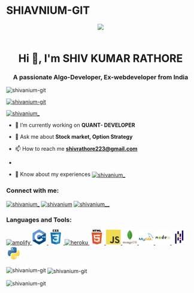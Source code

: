 # SHIAVNIUM-GIT
<p align="center">
  <img src="https://media.giphy.com/media/MeJgB3yMMwIaHmKD4z/giphy.gif" width="30%">
  <br><br>
<h1 align="center">Hi 👋, I'm SHIV KUMAR RATHORE</h1>
<h3 align="center">A passionate Algo-Developer, Ex-webdeveloper from India</h3>

<p align="left"> <img src="https://komarev.com/ghpvc/?username=shivanium-git&label=Profile%20views&color=0e75b6&style=flat" alt="shivanium-git" /> </p>

<p align="left"> <a href="https://github.com/ryo-ma/github-profile-trophy"><img src="https://github-profile-trophy.vercel.app/?username=shivanium-git" alt="shivanium-git" /></a> </p>

<p align="left"> <a href="https://twitter.com/shivanium_" target="blank"><img src="https://img.shields.io/twitter/follow/shivanium_?logo=twitter&style=for-the-badge" alt="shivanium_" /></a> </p>

- 🔭 I’m currently working on **QUANT- DEVELOPER**

- 💬 Ask me about **Stock market, Option Strategy**

- 📫 How to reach me **shivrathore223@gmail.com**

- 

- 📄 Know about my experiences <a href="https://drive.google.com/file/d/1E_MRMmY0MPaNIfWboDCFan6traPMmDDk/view?usp=sharing](https://drive.google.com/file/d/1E_MRMmY0MPaNIfWboDCFan6traPMmDDk/view?usp=sharing" target="blank"><img align="center" src="https://icons8.com/icon/45593/applicant" alt="shivanium_" height="30" width="40" /></a>

<h3 align="left">Connect with me:</h3>
<p align="left">
<a href="https://twitter.com/shivanium_" target="blank"><img align="center" src="https://raw.githubusercontent.com/rahuldkjain/github-profile-readme-generator/master/src/images/icons/Social/twitter.svg" alt="shivanium_" height="30" width="40" /></a>
<a href="https://linkedin.com/in/shivanium" target="blank"><img align="center" src="https://raw.githubusercontent.com/rahuldkjain/github-profile-readme-generator/master/src/images/icons/Social/linked-in-alt.svg" alt="shivanium" height="30" width="40" /></a>
<a href="https://instagram.com/shivanium__" target="blank"><img align="center" src="https://raw.githubusercontent.com/rahuldkjain/github-profile-readme-generator/master/src/images/icons/Social/instagram.svg" alt="shivanium__" height="30" width="40" /></a>
</p>

<h3 align="left">Languages and Tools:</h3>
<p align="left"> <a href="https://aws.amazon.com/amplify/" target="_blank" rel="noreferrer"> <img src="https://docs.amplify.aws/assets/logo-dark.svg" alt="amplify" width="40" height="40"/> </a> <a href="https://www.w3schools.com/cpp/" target="_blank" rel="noreferrer"> <img src="https://raw.githubusercontent.com/devicons/devicon/master/icons/cplusplus/cplusplus-original.svg" alt="cplusplus" width="40" height="40"/> </a> <a href="https://www.w3schools.com/css/" target="_blank" rel="noreferrer"> <img src="https://raw.githubusercontent.com/devicons/devicon/master/icons/css3/css3-original-wordmark.svg" alt="css3" width="40" height="40"/> </a> <a href="https://heroku.com" target="_blank" rel="noreferrer"> <img src="https://www.vectorlogo.zone/logos/heroku/heroku-icon.svg" alt="heroku" width="40" height="40"/> </a> <a href="https://www.w3.org/html/" target="_blank" rel="noreferrer"> <img src="https://raw.githubusercontent.com/devicons/devicon/master/icons/html5/html5-original-wordmark.svg" alt="html5" width="40" height="40"/> </a> <a href="https://developer.mozilla.org/en-US/docs/Web/JavaScript" target="_blank" rel="noreferrer"> <img src="https://raw.githubusercontent.com/devicons/devicon/master/icons/javascript/javascript-original.svg" alt="javascript" width="40" height="40"/> </a> <a href="https://www.mongodb.com/" target="_blank" rel="noreferrer"> <img src="https://raw.githubusercontent.com/devicons/devicon/master/icons/mongodb/mongodb-original-wordmark.svg" alt="mongodb" width="40" height="40"/> </a> <a href="https://www.mysql.com/" target="_blank" rel="noreferrer"> <img src="https://raw.githubusercontent.com/devicons/devicon/master/icons/mysql/mysql-original-wordmark.svg" alt="mysql" width="40" height="40"/> </a> <a href="https://nodejs.org" target="_blank" rel="noreferrer"> <img src="https://raw.githubusercontent.com/devicons/devicon/master/icons/nodejs/nodejs-original-wordmark.svg" alt="nodejs" width="40" height="40"/> </a> <a href="https://pandas.pydata.org/" target="_blank" rel="noreferrer"> <img src="https://raw.githubusercontent.com/devicons/devicon/2ae2a900d2f041da66e950e4d48052658d850630/icons/pandas/pandas-original.svg" alt="pandas" width="40" height="40"/> </a> <a href="https://www.python.org" target="_blank" rel="noreferrer"> <img src="https://raw.githubusercontent.com/devicons/devicon/master/icons/python/python-original.svg" alt="python" width="40" height="40"/> </a> </p>

<p><img align="left" src="https://github-readme-stats.vercel.app/api/top-langs?username=shivanium-git&show_icons=true&locale=en&layout=compact" alt="shivanium-git" /></p>

<p>&nbsp;<img align="center" src="https://github-readme-stats.vercel.app/api?username=shivanium-git&show_icons=true&locale=en" alt="shivanium-git" /></p>

<p><img align="center" src="https://github-readme-streak-stats.herokuapp.com/?user=shivanium-git&" alt="shivanium-git" /></p>
